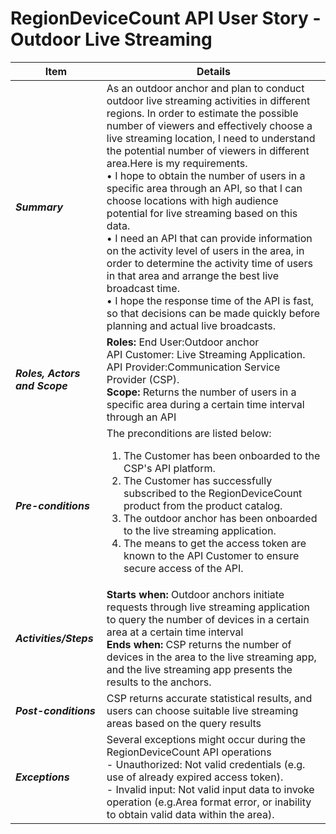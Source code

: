 # RegionDeviceCount API User Story - Outdoor Live Streaming

| **Item** | **Details** |
| ---- | ------- |
| ***Summary*** | As an outdoor anchor and plan to conduct outdoor live streaming activities in different regions. In order to estimate the possible number of viewers and effectively choose a live streaming location, I need to understand the potential number of viewers in different area.Here is my requirements.<br>• I hope to obtain the number of users in a specific area through an API, so that I can choose locations with high audience potential for live streaming based on this data.<br>• I need an API that can provide information on the activity level of users in the area, in order to determine the activity time of users in that area and arrange the best live broadcast time.<br>• I hope the response time of the API is fast, so that decisions can be made quickly before planning and actual live broadcasts.|
| ***Roles, Actors and Scope*** | **Roles:** End User:Outdoor anchor<br> API Customer:  Live Streaming Application. <br> API Provider:Communication Service Provider (CSP).  <br> **Scope:** Returns the number of users in a specific area during a certain time interval through an API |
| ***Pre-conditions*** |The preconditions are listed below:<br><ol><li>The Customer has been onboarded to the CSP's API platform.</li><li>The Customer has successfully subscribed to the RegionDeviceCount product from the product catalog.</li><li>The outdoor anchor has been onboarded to the  live streaming application.</li><li>The means to get the access token are known to the API Customer to ensure secure access of the API.|
| ***Activities/Steps*** | **Starts when:** Outdoor anchors initiate requests through live streaming application to query the number of devices in a certain area at a certain time interval<br>**Ends when:** CSP returns the number of devices in the area to the live streaming app, and the live streaming app presents the results to the anchors. |
| ***Post-conditions*** | CSP returns accurate statistical results, and users can choose suitable live streaming areas based on the query results |
| ***Exceptions*** | Several exceptions might occur during the RegionDeviceCount API operations<br>- Unauthorized: Not valid credentials (e.g. use of already expired access token).<br>- Invalid input: Not valid input data to invoke operation (e.g.Area format error, or inability to obtain valid data within the area).<br>|

